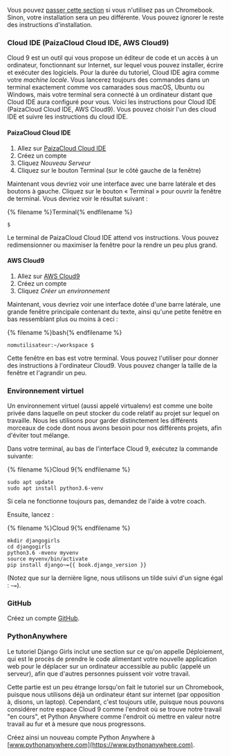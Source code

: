 Vous pouvez [passer cette section](http://tutorial.djangogirls.org/en/installation/#install-python) si vous n'utilisez pas un Chromebook. Sinon, votre installation sera un peu différente. Vous pouvez ignorer le reste des instructions d'installation.

### Cloud IDE (PaizaCloud Cloud IDE, AWS Cloud9)

Cloud 9 est un outil qui vous propose un éditeur de code et un accès à un ordinateur, fonctionnant sur Internet, sur lequel vous pouvez installer, écrire et exécuter des logiciels. Pour la durée du tutoriel, Cloud IDE agira comme votre *machine locale*. Vous lancerez toujours des commandes dans un terminal exactement comme vos camarades sous macOS, Ubuntu ou Windows, mais votre terminal sera connecté à un ordinateur distant que Cloud IDE aura configuré pour vous. Voici les instructions pour Cloud IDE (PaizaCloud Cloud IDE, AWS Cloud9). Vous pouvez choisir l'un des cloud IDE et suivre les instructions du cloud IDE.

#### PaizaCloud Cloud IDE

1. Allez sur [PaizaCloud Cloud IDE](https://paiza.cloud/)
2. Créez un compte
3. Cliquez *Nouveau Serveur*
4. Cliquez sur le bouton Terminal (sur le côté gauche de la fenêtre)

Maintenant vous devriez voir une interface avec une barre latérale et des boutons à gauche. Cliquez sur le bouton « Terminal » pour ouvrir la fenêtre de terminal. Vous devriez voir le résultat suivant :

{% filename %}Terminal{% endfilename %}

    $
    

Le terminal de PaizaCloud Cloud IDE attend vos instructions. Vous pouvez redimensionner ou maximiser la fenêtre pour la rendre un peu plus grand.

#### AWS Cloud9

1. Allez sur [AWS Cloud9](https://aws.amazon.com/cloud9/)
2. Créez un compte
3. Cliquez *Créer un environnement*

Maintenant, vous devriez voir une interface dotée d'une barre latérale, une grande fenêtre principale contenant du texte, ainsi qu'une petite fenêtre en bas ressemblant plus ou moins à ceci :

{% filename %}bash{% endfilename %}

    nomutilisateur:~/workspace $
    

Cette fenêtre en bas est votre terminal. Vous pouvez l'utiliser pour donner des instructions à l'ordinateur Cloud9. Vous pouvez changer la taille de la fenêtre et l'agrandir un peu.

### Environnement virtuel

Un environnement virtuel (aussi appelé virtualenv) est comme une boite privée dans laquelle on peut stocker du code relatif au projet sur lequel on travaille. Nous les utilisons pour garder distinctement les différents morceaux de code dont nous avons besoin pour nos différents projets, afin d'éviter tout mélange.

Dans votre terminal, au bas de l'interface Cloud 9, exécutez la commande suivante:

{% filename %}Cloud 9{% endfilename %}

    sudo apt update
    sudo apt install python3.6-venv
    

Si cela ne fonctionne toujours pas, demandez de l'aide à votre coach.

Ensuite, lancez :

{% filename %}Cloud 9{% endfilename %}

    mkdir djangogirls
    cd djangogirls
    python3.6 -mvenv myvenv
    source myvenv/bin/activate
    pip install django~={{ book.django_version }}
    

(Notez que sur la dernière ligne, nous utilisons un tilde suivi d'un signe égal : `~=`).

### GitHub

Créez un compte [GitHub](https://github.com).

### PythonAnywhere

Le tutoriel Django Girls inclut une section sur ce qu'on appelle Déploiement, qui est le procès de prendre le code alimentant votre nouvelle application web pour le déplacer sur un ordinateur accessible au public (appelé un serveur), afin que d'autres personnes puissent voir votre travail.

Cette partie est un peu étrange lorsqu'on fait le tutoriel sur un Chromebook, puisque nous utilisons déjà un ordinateur étant sur internet (par opposition à, disons, un laptop). Cependant, c'est toujours utile, puisque nous pouvons considérer notre espace Cloud 9 comme l'endroit où se trouve notre travail "en cours", et Python Anywhere comme l'endroit où mettre en valeur notre travail au fur et à mesure que nous progressons.

Créez ainsi un nouveau compte Python Anywhere à [www.pythonanywhere.com](https://www.pythonanywhere.com).